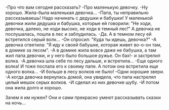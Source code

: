   -Про что вам сегодня рассказать?
-Про маленькую девочку.
-Ну хорошо. Жила-была маленькая девочка...
-Папа, ты неправильно рассказываешь! Надо начинать с дедушки и бабушки! У маленькой девочки жили дедушка и бабушка, которые ей говорили: "Не ходи, девочка, далеко, не ходи высоко, не ходи в темный лес!" А девочка не послушалась, пошла в лес и заблудилась.
-Да. А в темном лесу ей встретился серый волк...
-Он спросил: "Куда ты идешь, девочка?"
-А девочка ответила: "Я иду к своей бабушке, которая живет во-о-он там, в домике за лесом".
-А в домике жила вовсе даже не бабушка, а там жил папа девочки, и у него было большое ружье. Он бах!- и застрелил волка.
-А девочка шла себе по лесу дальше, и встретила...
-Еще одного волка! И тоже послала его к своему папе. А потом она встретила еще одного волка...
-И больше в лесу волков не было!
-Одни хорошие звери.
-А когда девочка вернулась домой, она увидела, что папа настрелял целый мешок серых волков.
-И сделал из них девочке шубу.
-И потом она жила долго и хорошо.

Зачем я им нужен? Они и сами прекрасно умеют рассказывать сказки на ночь...    